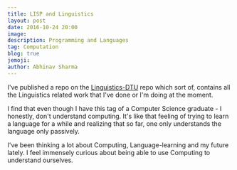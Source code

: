 ```yaml
---
title: LISP and Linguistics
layout: post
date: 2016-10-24 20:00
image: 
description: Programming and Languages
tag: Computation
blog: true
jemoji:
author: Abhinav Sharma
---
```


I've published a repo on the [Linguistics-DTU](https://github.com/Linguistics-DTU/Programming_For_Linguists) repo which sort of, contains all the Linguistics related work that I've done or I'm doing at the moment.

I find that even though I have this tag of a Computer Science graduate - I honestly, don't understand computing. It's like that feeling of trying to learn a language for a while and realizing that so far, one only understands the language only passively.

I've been thinking a lot about Computing, Language-learning and my future lately. I feel immensely curious about being able to use Computing to understand ourselves.
